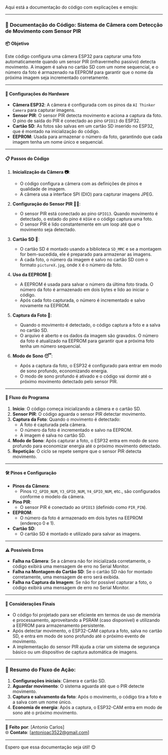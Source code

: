 Aqui está a documentação do código com explicações e emojis:

---

### 📝 **Documentação do Código: Sistema de Câmera com Detecção de Movimento com Sensor PIR**

#### 📦 **Objetivo**
Este código configura uma câmera ESP32 para capturar uma foto automaticamente quando um sensor PIR (infravermelho passivo) detecta movimento. A imagem é salva no cartão SD com um nome sequencial, e o número da foto é armazenado na EEPROM para garantir que o nome da próxima imagem seja incrementado corretamente.

---

#### 🔧 **Configurações do Hardware**

- **Câmera ESP32**: A câmera é configurada com os pinos da `AI Thinker Camera` para capturar imagens.
- **Sensor PIR**: O sensor PIR detecta movimento e aciona a captura da foto. O pino de saída do PIR é conectado ao pino `GPIO13` do ESP32.
- **Cartão SD**: As fotos são salvas em um cartão SD inserido no ESP32, que é montado na inicialização do código.
- **EEPROM**: Usada para armazenar o número da foto, garantindo que cada imagem tenha um nome único e sequencial.

---

#### 📋 **Passos do Código**

1. **Inicialização da Câmera 📷**:
   - O código configura a câmera com as definições de pinos e qualidade de imagem.
   - A câmera usa a interface SPI (DIO) para capturar imagens JPEG.

2. **Configuração do Sensor PIR 🚶‍♂️**:
   - O sensor PIR está conectado ao pino `GPIO13`. Quando movimento é detectado, o estado do pino é `HIGH` e o código captura uma foto.
   - O sensor PIR é lido constantemente em um loop até que o movimento seja detectado.

3. **Cartão SD 💾**:
   - O cartão SD é montado usando a biblioteca `SD_MMC` e se a montagem for bem-sucedida, ele é preparado para armazenar as imagens.
   - A cada foto, o número da imagem é salvo no cartão SD com o formato `pictureX.jpg`, onde `X` é o número da foto.

4. **Uso da EEPROM 🔑**:
   - A EEPROM é usada para salvar o número da última foto tirada. O número da foto é armazenado em dois bytes e lido ao iniciar o código.
   - Após cada foto capturada, o número é incrementado e salvo novamente na EEPROM.

5. **Captura da Foto 📸**:
   - Quando o movimento é detectado, o código captura a foto e a salva no cartão SD.
   - O arquivo é aberto e os dados da imagem são gravados. O número da foto é atualizado na EEPROM para garantir que a próxima foto tenha um número sequencial.

6. **Modo de Sono 😴**:
   - Após a captura da foto, o ESP32 é configurado para entrar em modo de sono profundo, economizando energia.
   - O modo de sono profundo é ativado e o código vai dormir até o próximo movimento detectado pelo sensor PIR.

---

#### 🔄 **Fluxo do Programa**

1. **Início**: O código começa inicializando a câmera e o cartão SD.
2. **Sensor PIR**: O código aguarda o sensor PIR detectar movimento.
3. **Captura da Foto**: Quando o movimento é detectado:
   - A foto é capturada pela câmera.
   - O número da foto é incrementado e salvo na EEPROM.
   - A imagem é salva no cartão SD.
4. **Modo de Sono**: Após capturar a foto, o ESP32 entra em modo de sono profundo para economizar energia até o próximo movimento detectado.
5. **Repetição**: O ciclo se repete sempre que o sensor PIR detecta movimento.

---

#### 🛠 **Pinos e Configuração**

- **Pinos da Câmera**:
  - Pinos `Y2_GPIO_NUM`, `Y3_GPIO_NUM`, `Y4_GPIO_NUM`, etc., são configurados conforme o modelo da câmera.
- **Pino PIR**: 
  - O sensor PIR é conectado ao `GPIO13` (definido como `PIR_PIN`).
- **EEPROM**:
  - O número da foto é armazenado em dois bytes na EEPROM (endereço 0 e 1).
- **Cartão SD**:
  - O cartão SD é montado e utilizado para salvar as imagens.

---

#### ⚠️ **Possíveis Erros**

- **Falha na Câmera**: Se a câmera não for inicializada corretamente, o código exibirá uma mensagem de erro no Serial Monitor.
- **Falha na Montagem do Cartão SD**: Se o cartão SD não for montado corretamente, uma mensagem de erro será exibida.
- **Falha na Captura da Imagem**: Se não for possível capturar a foto, o código exibirá uma mensagem de erro no Serial Monitor.

---

#### 📝 **Considerações Finais**

- O código foi projetado para ser eficiente em termos de uso de memória e processamento, aproveitando a PSRAM (caso disponível) e utilizando a EEPROM para armazenamento persistente.
- Após detectar movimento, o ESP32-CAM captura a foto, salva no cartão SD, e entra em modo de sono profundo até o próximo evento de movimento.
- A implementação do sensor PIR ajuda a criar um sistema de segurança básico ou um dispositivo de captura automática de imagens.

---

### 📌 **Resumo do Fluxo de Ação**:

1. **Configurações iniciais**: Câmera e cartão SD.
2. **Aguardar movimento**: O sistema aguarda até que o PIR detecte movimento.
3. **Captura e salvamento da foto**: Após o movimento, o código tira a foto e a salva com um nome único.
4. **Economia de energia**: Após a captura, o ESP32-CAM entra em modo de sono até o próximo movimento.

---

🔧 **Feito por**: [Antonio Carlos]  
🌐 **Contato**: [antonioac3522@gmail.com]

---

Espero que essa documentação seja útil! 😊
